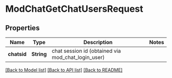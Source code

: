 # ModChatGetChatUsersRequest

## Properties

Name | Type | Description | Notes
------------ | ------------- | ------------- | -------------
**chatsid** | **String** | chat session id (obtained via mod_chat_login_user) | 

[[Back to Model list]](../README.md#documentation-for-models) [[Back to API list]](../README.md#documentation-for-api-endpoints) [[Back to README]](../README.md)


